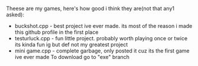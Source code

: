 Theese are my games, here's how good i think they are(not that any1 asked):
  - buckshot.cpp - best project ive ever made. its most of the reason i made this github profile in the first place
  - testurluck.cpp - fun little project. probably worth playing once or twice its kinda fun ig but def not my greatest project
  - mini game.cpp - complete garbage, only posted it cuz its the first game ive ever made
To download go to "exe" branch
  
